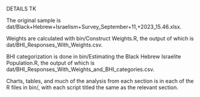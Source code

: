 DETAILS TK

The original sample is dat/Black+Hebrew+Israelism+Survey_September+11,+2023_15.46.xlsx.

Weights are calculated with bin/Construct Weights.R, the output of which is dat/BHI_Responses_With_Weights.csv.

BHI categorization is done in bin/Estimating the Black Hebrew Israelite Population.R, the output of which is dat/BHI_Responses_With_Weights_and_BHI_categories.csv.

Charts, tables, and much of the analysis from each section is in each of the R files in bin/, with each script titled the same as the relevant section.